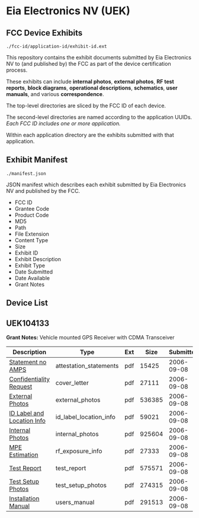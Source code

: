 # Eia Electronics NV (UEK)
## FCC Device Exhibits

```
./fcc-id/application-id/exhibit-id.ext
```

This repository contains the exhibit documents submitted by Eia Electronics NV to (and published by) the FCC as part of the device certification process.

These exhibits can include **internal photos**, **external photos**, **RF test reports**, **block diagrams**, **operational descriptions**, **schematics**, **user manuals**, and various **correspondence**.

The top-level directories are sliced by the FCC ID of each device.

The second-level directories are named according to the application UUIDs. *Each FCC ID includes one or more application.*

Within each application directory are the exhibits submitted with that application. 

## Exhibit Manifest

```
./manifest.json
```

JSON manifest which describes each exhibit submitted by Eia Electronics NV and published by the FCC.

- FCC ID
- Grantee Code
- Product Code
- MD5
- Path
- File Extension
- Content Type
- Size
- Exhibit ID
- Exhibit Description
- Exhibit Type
- Date Submitted
- Date Available
- Grant Notes

## Device List
## UEK104133
**Grant Notes:** Vehicle mounted GPS Receiver with CDMA Transceiver

| Description | Type | Ext | Size | Submitted | Available |
| ----------- | ---- | --- | ---- | --------- | --------- |
| [Statement no AMPS](UEK104133/22c02cbc41f9367b8b73fd534dac73da/702478.pdf) | attestation_statements | pdf | 15425 | 2006-09-08 | 2006-09-08 |
| [Confidentiality Request](UEK104133/22c02cbc41f9367b8b73fd534dac73da/702481.pdf) | cover_letter | pdf | 27111 | 2006-09-08 | 2006-09-08 |
| [External Photos](UEK104133/22c02cbc41f9367b8b73fd534dac73da/702482.pdf) | external_photos | pdf | 536385 | 2006-09-08 | 2006-09-08 |
| [ID Label and Location Info](UEK104133/22c02cbc41f9367b8b73fd534dac73da/702483.pdf) | id_label_location_info | pdf | 59021 | 2006-09-08 | 2006-09-08 |
| [Internal Photos](UEK104133/22c02cbc41f9367b8b73fd534dac73da/702485.pdf) | internal_photos | pdf | 925604 | 2006-09-08 | 2006-09-08 |
| [MPE Estimation](UEK104133/22c02cbc41f9367b8b73fd534dac73da/702486.pdf) | rf_exposure_info | pdf | 27333 | 2006-09-08 | 2006-09-08 |
| [Test Report](UEK104133/22c02cbc41f9367b8b73fd534dac73da/702497.pdf) | test_report | pdf | 575571 | 2006-09-08 | 2006-09-08 |
| [Test Setup Photos](UEK104133/22c02cbc41f9367b8b73fd534dac73da/702498.pdf) | test_setup_photos | pdf | 274315 | 2006-09-08 | 2006-09-08 |
| [Installation Manual](UEK104133/22c02cbc41f9367b8b73fd534dac73da/702484.pdf) | users_manual | pdf | 291513 | 2006-09-08 | 2006-09-08 |

